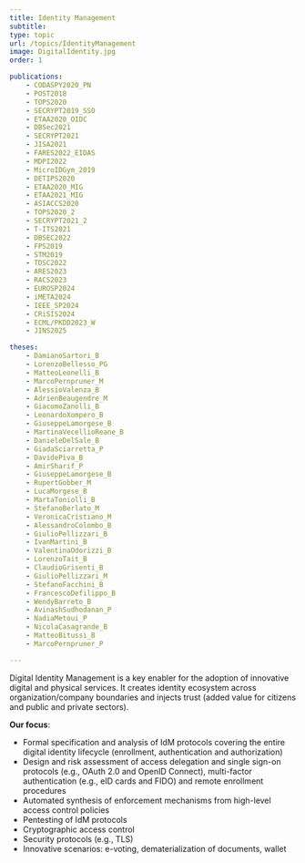 ```yaml
---
title: Identity Management
subtitle: 
type: topic
url: /topics/IdentityManagement
image: DigitalIdentity.jpg
order: 1

publications:
    - CODASPY2020_PN
    - POST2018
    - TOPS2020
    - SECRYPT2019_SSO
    - ETAA2020_OIDC
    - DBSec2021
    - SECRYPT2021
    - JISA2021
    - FARES2022_EIDAS
    - MDPI2022
    - MicroIDGym_2019
    - DETIPS2020
    - ETAA2020_MIG
    - ETAA2021_MIG
    - ASIACCS2020
    - TOPS2020_2
    - SECRYPT2021_2
    - T-ITS2021
    - DBSEC2022
    - FPS2019
    - STM2019
    - TDSC2022
    - ARES2023
    - RACS2023
    - EUROSP2024
    - iMETA2024
    - IEEE_SP2024
    - CRiSIS2024
    - ECML/PKDD2023_W
    - JINS2025

theses:
    - DamianoSartori_B
    - LorenzoBellesso_PG
    - MatteoLeonelli_B
    - MarcoPernpruner_M
    - AlessioValenza_B
    - AdrienBeaugendre_M
    - GiacomoZanolli_B
    - LeonardoXompero_B
    - GiuseppeLamorgese_B
    - MartinaVecellioReane_B
    - DanieleDelSale_B
    - GiadaSciarretta_P
    - DavidePiva_B
    - AmirSharif_P
    - GiuseppeLamorgese_B
    - RupertGobber_M
    - LucaMorgese_B
    - MartaToniolli_B
    - StefanoBerlato_M
    - VeronicaCristiano_M
    - AlessandroColombo_B
    - GiulioPellizzari_B
    - IvanMartini_B
    - ValentinaOdorizzi_B
    - LorenzoTait_B
    - ClaudioGrisenti_B
    - GiulioPellizzari_M
    - StefanoFacchini_B
    - FrancescoDefilippo_B
    - WendyBarreto_B
    - AvinashSudhodanan_P
    - NadiaMetoui_P
    - NicolaCasagrande_B
    - MatteoBitussi_B
    - MarcoPernpruner_P

---
```


Digital Identity Management is a key enabler for the adoption of innovative digital and physical services. It creates identity ecosystem across organization/company boundaries and injects trust (added value for citizens and public and private sectors).

**Our focus**:
- Formal specification and analysis of IdM protocols covering the entire digital identity lifecycle (enrollment, authentication and authorization)
- Design and risk assessment of access delegation and single sign-on protocols (e.g., OAuth 2.0 and OpenID Connect), multi-factor authentication (e.g., eID cards and FIDO) and remote enrollment procedures
- Automated synthesis of enforcement mechanisms from high-level access control policies
- Pentesting of IdM protocols
- Cryptographic access control
- Security protocols (e.g., TLS)
- Innovative scenarios: e-voting, dematerialization of documents, wallet
